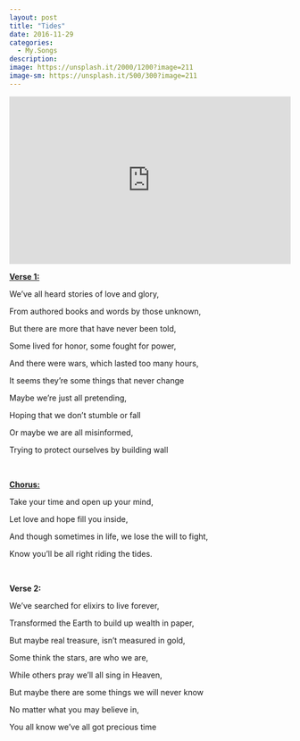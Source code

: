 ```yaml
---
layout: post
title: "Tides"
date: 2016-11-29
categories:
  - My.Songs
description: 
image: https://unsplash.it/2000/1200?image=211
image-sm: https://unsplash.it/500/300?image=211
---
```

<iframe width="100%" height="300" scrolling="no" frameborder="no" src="https://w.soundcloud.com/player/?url=https%3A//api.soundcloud.com/tracks/295530904&amp;color=%234c4c4c&amp;auto_play=false&amp;hide_related=false&amp;show_comments=true&amp;show_user=true&amp;show_reposts=false&amp;show_teaser=true&amp;visual=true"></iframe>

<strong><u>Verse 1:</u></strong>

We’ve all heard stories of love and glory,

From authored books and words by those unknown,

But there are more that have never been told,

Some lived for honor, some fought for power,

And there were wars, which lasted too many hours,

It seems they’re some things that never change

Maybe we’re just all pretending,

Hoping that we don’t stumble or fall

Or maybe we are all misinformed,

Trying to protect ourselves by building wall

 

<strong><u>Chorus:</u></strong>

Take your time and open up your mind,

Let love and hope fill you inside,

And though sometimes in life, we lose the will to fight,

Know you’ll be all right riding the tides.

 

<strong>Verse 2:</strong>

We’ve searched for elixirs to live forever,

Transformed the Earth to build up wealth in paper,

But maybe real treasure, isn’t measured in gold,

Some think the stars, are who we are,

While others pray we’ll all sing in Heaven,

But maybe there are some things we will never know

No matter what you may believe in,

You all know we’ve all got precious time